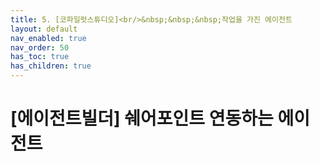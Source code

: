 ```yaml
---
title: 5. [코파일럿스튜디오]<br/>&nbsp;&nbsp;&nbsp;작업을 가진 에이전트
layout: default
nav_enabled: true
nav_order: 50
has_toc: true
has_children: true
---
```


# [에이전트빌더] 쉐어포인트 연동하는 에이전트

